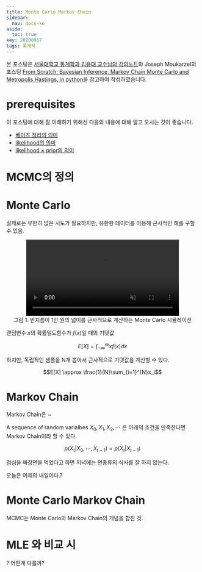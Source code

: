 ```yaml
---
title: Monte Carlo Markov Chain
sidebar:
  nav: docs-ko
aside:
  toc: true
key: 20200917
tags: 통계학
---
```


본 포스팅은 [서울대학교 통계학과 김용대 교수님의 강의노트](https://stat.snu.ac.kr/ydkim/courses/2017-1/addm/MCM-Slide.pdf)와 Joseph Moukarzel의 포스팅 [From Scratch: Bayesian Inference, Markov Chain Monte Carlo and Metropolis Hastings, in python](https://github.com/Joseph94m/MCMC/blob/master/MCMC.ipynb)을 참고하여 작성하였습니다.

# prerequisites

이 포스팅에 대해 잘 이해하기 위해선 다음의 내용에 대해 알고 오시는 것이 좋습니다.

* [베이즈 정리의 의미](https://angeloyeo.github.io/2020/01/09/Bayes_rule.html)
* [likelihood의 의미](https://angeloyeo.github.io/2020/07/17/MLE.html)
* [likelihood $\times$ prior의 의미](https://angeloyeo.github.io/2020/08/04/naive_bayes.html)

# MCMC의 정의

# Monte Carlo

실제로는 무한히 많은 시도가 필요하지만, 유한한 데이터를 이용해 근사적인 해를 구할 수 있음.

<p align = "center">
  <video width = "400" height = "auto" loop autoplay controls muted>
    <source src = "https://raw.githubusercontent.com/angeloyeo/angeloyeo.github.io/master/pics/2020-09-17-MCMC/pic1.mp4">
  </video>
  <br>
  그림 1. 반지름이 1인 원의 넓이를 근사적으로 계산하는 Monte Carlo 시뮬레이션
</p>

랜덤변수 $x$의 확률밀도함수가 $f(x)$일 때의 기댓값

$$E[X]=\int_{-\infty}^{\infty} xf(x)dx$$

하지만, 독립적인 샘플을 N개 뽑아서 근사적으로 기댓값을 계산할 수 있다.

$$E[X] \approx \frac{1}{N}\sum_{i=1}^{N}x_i$$

# Markov Chain

Markov Chain은 ~

A sequence of random varialbes $X_0, X_1, X_2, \cdots$ 은 아래의 조건을 만족한다면 Markov Chain이라 할 수 있다.

$$p(X_t|X_0, \cdots, X_{t-1}) = p(X_t|X_{t-1})$$

점심을 짜장면을 먹었다고 하면 저녁에는 면종류의 식사를 잘 하지 않는다.

오늘은 어제의 내일이다.?

# Monte Carlo Markov Chain

MCMC는 Monte Carlo와 Markov Chain의 개념을 합친 것.


# MLE 와 비교 시

? 어떤게 다를까?

